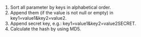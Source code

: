 1. Sort all parameter by keys in alphabetical order.
2. Append them (if the value is not null or empty) in key1=value1&key2=value2.
3. Append secret key, e.g.: key1=value1&key2=value2SECRET.
4. Calculate the hash by using MD5.
